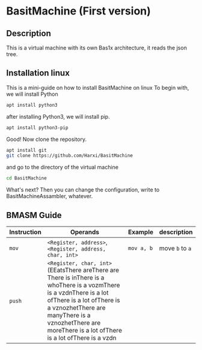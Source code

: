 # BasitMachine (First version)
## Description
This is a virtual machine with its own Bas1x architecture, it reads the json tree.

## Installation linux

This is a mini-guide on how to install BasitMachine on linux
To begin with, we will install Python

```sh
apt install python3
```

after installing Python3, we will install pip.

```sh
apt install python3-pip
```

Good! Now clone the repository.
```sh
apt install git
git clone https://github.com/Harxi/BasitMachine
```
 and go to the directory of the virtual machine
```sh
cd BasitMachine
```

What's next? Then you can change the configuration, write to BasitMachineAssambler, whatever.

## BMASM Guide

Instruction | Operands                                                | Example  | description
------------|---------------------------------------------------------|----------|------------
`mov`       | `<Register, address>`, `<Register, address, char, int>` | `mov a, b` | move `b` to `a`
`push`      | `<Register, char, int>` (EEatsThere areThere are There is inThere is a whoThere is a vozmThere is a vzdnThere is a lot ofThere is a lot ofThere is a vznozhetThere are manyThere is a vznozhetThere are moreThere is a lot ofThere is a lot ofThere is a vzdn

